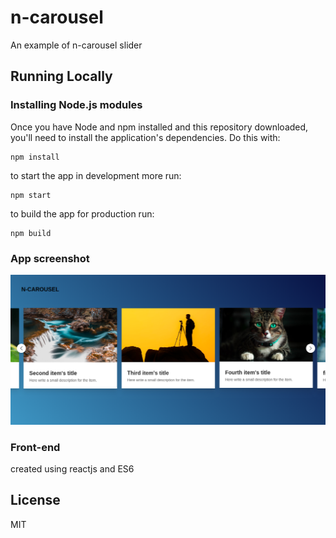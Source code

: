 # n-carousel
An example of n-carousel slider

## Running Locally

### Installing Node.js modules

Once you have Node and npm installed and this repository downloaded, you'll need
to install the application's dependencies. Do this with:

    npm install

to start the app in development more run:

    npm start

to build the app for production run:

    npm build

### App screenshot

![n-carousel screenshot](https://github.com/shutsugan/n-carousel/blob/master/example.png)

### Front-end

created using reactjs and ES6

## License

MIT